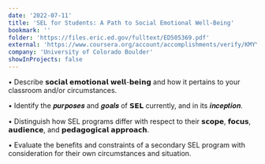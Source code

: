 ```yaml
---
date: '2022-07-11'
title: 'SEL for Students: A Path to Social Emotional Well-Being'
bookmark: ''
folder: 'https://files.eric.ed.gov/fulltext/ED505369.pdf'
external: 'https://www.coursera.org/account/accomplishments/verify/KMYYULW9VAY5/'
company: 'University of Colorado Boulder'
showInProjects: false
---
```


• Describe 𝘀𝗼𝗰𝗶𝗮𝗹 𝗲𝗺𝗼𝘁𝗶𝗼𝗻𝗮𝗹 𝘄𝗲𝗹𝗹-𝗯𝗲𝗶𝗻𝗴 and how it pertains to your classroom and/or circumstances.

• Identify the 𝒑𝒖𝒓𝒑𝒐𝒔𝒆𝒔 and 𝒈𝒐𝒂𝒍𝒔 of 𝗦𝗘𝗟 currently, and in its 𝒊𝒏𝒄𝒆𝒑𝒕𝒊𝒐𝒏.

• Distinguish how SEL programs differ with respect to their 𝘀𝗰𝗼𝗽𝗲, 𝗳𝗼𝗰𝘂𝘀, 𝗮𝘂𝗱𝗶𝗲𝗻𝗰𝗲, and 𝗽𝗲𝗱𝗮𝗴𝗼𝗴𝗶𝗰𝗮𝗹 𝗮𝗽𝗽𝗿𝗼𝗮𝗰𝗵.

• Evaluate the benefits and constraints of a secondary SEL program with consideration for their own circumstances and situation.

